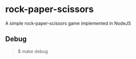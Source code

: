 # rock-paper-scissors

A simple rock-paper-scissors game implemented in NodeJS

## Debug

> $ make debug
